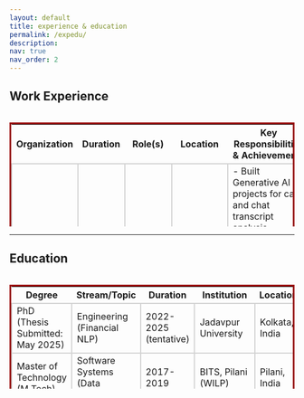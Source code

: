 ```yaml
---
layout: default
title: experience & education
permalink: /expedu/
description: 
nav: true
nav_order: 2
---
```


<style>
td {
    border: solid 2px lightgrey;
}
</style>

<h2>Work Experience</h2>
<div style="height:200px;overflow:auto;">
<table style="border: 3px solid #990000; border-collapse: collapse">
  <thead>
    <tr>
      <th>Organization</th>
      <th>Duration</th>
      <th>Role(s)</th>
      <th>Location</th>
      <th>Key Responsibilities &amp; Achievements</th>
    </tr>
  </thead>
  <tbody>
    <tr>
      <td>Fidelity Investments</td>
      <td>Jun 2019 - Present</td>
      <td>Senior Analyst &rarr; Data Scientist &rarr; Senior Data Scientist</td>
      <td>Bengaluru, India</td>
      <td>
        - Built Generative AI projects for call and chat transcript analysis (patented, in production) <br>
        - Created Predictive Customer Interaction System (in production) <br>
        - Developed Investor Behaviour Analytics, Enterprise Search & Knowledge Solutions <br>
        - Won 7 awards, deployed 4 ML models, published 3 research papers
      </td>
    </tr>
    <tr>
      <td>Times Internet</td>
      <td>Jan 2017 - Jun 2019</td>
      <td>Data Scientist</td>
      <td>Noida, India</td>
      <td>
        - Designed Word2Vec-based skill recommendation system for TimesJobs <br>
        - Built XGBoost predictive model with PySpark for email targeting (15% increase in open rates) <br>
        - Analyzed interest graphs and behavioral patterns for 450M+ monthly visitors across 39+ digital properties <br>
        - Led sales analytics, digital product analytics, B2B cross-walk, and fraud analytics (prevented $17,000+ in losses)
      </td>
    </tr>
    <tr>
      <td>Fn MathLogic</td>
      <td>Jul 2016 - Jan 2017</td>
      <td>Analyst</td>
      <td>Gurugram, India</td>
      <td>- Technical Consulting.</td>
    </tr>
  </tbody>
</table>
</div> 
<hr>

<h2>Education</h2>
<div style="height:200px;overflow:auto;">
<table  style="border: 3px solid #990000; border-collapse: collapse">
  <thead>
    <tr>
      <th>Degree</th>
      <th>Stream/Topic</th>
      <th>Duration</th>
      <th>Institution</th>
      <th>Location</th>
    </tr>
  </thead>
  <tbody>
    <tr>
      <td>PhD (Thesis Submitted: May 2025)</td>
      <td>Engineering (Financial NLP)</td>
      <td>2022-2025 (tentative)</td>
      <td>Jadavpur University</td>
      <td>Kolkata, India</td>
    </tr>
    <tr>
      <td>Master of Technology (M.Tech)</td>
      <td>Software Systems (Data Analytics)</td>
      <td>2017-2019</td>
      <td>BITS, Pilani (WILP)</td>
      <td>Pilani, India</td>
    </tr>
    <tr>
      <td>Bachelor of Technology (B.Tech)</td>
      <td>Computer Science &amp; Engineering</td>
      <td>2012-2016</td>
      <td>Heritage Institute of Technology (MAKAUT)</td>
      <td>Kolkata, India</td>
    </tr>
  </tbody>
</table>
</div> 
